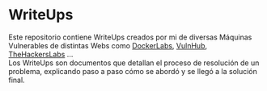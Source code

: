 # WriteUps
Este repositorio contiene WriteUps creados por mi de diversas Máquinas Vulnerables de distintas Webs como [DockerLabs](https://dockerlabs.es/), [VulnHub](https://www.vulnhub.com/), [TheHackersLabs](https://thehackerslabs.com/) ... <br>
Los WriteUps son documentos que detallan el proceso de resolución de un problema, explicando paso a paso cómo se abordó y se llegó a la solución final.

